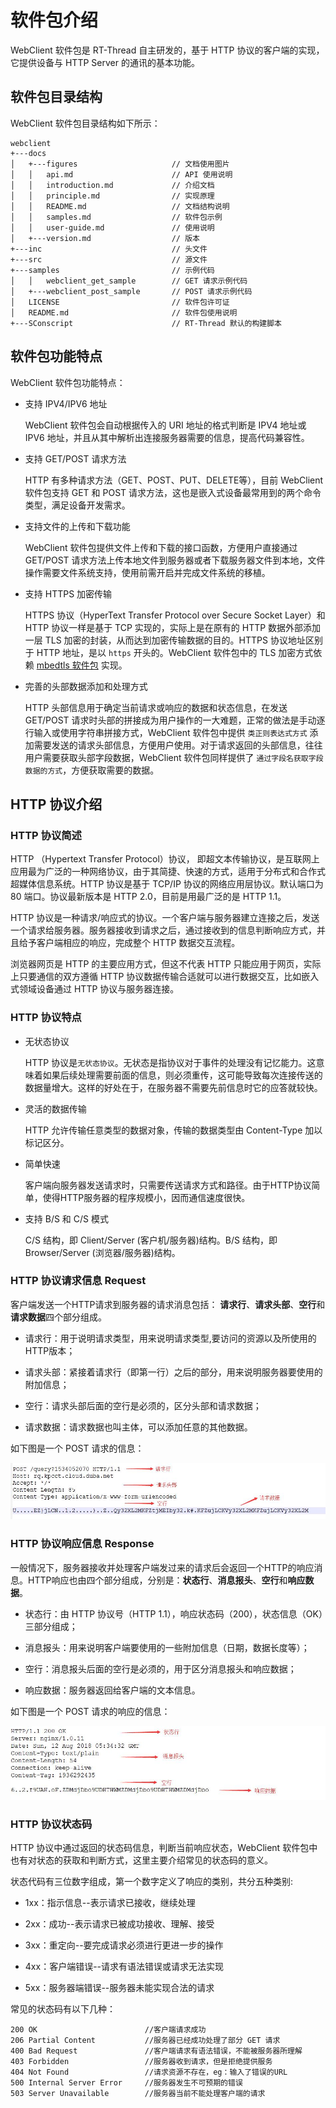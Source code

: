 # 软件包介绍

WebClient 软件包是 RT-Thread 自主研发的，基于 HTTP 协议的客户端的实现，它提供设备与 HTTP Server 的通讯的基本功能。

## 软件包目录结构

WebClient 软件包目录结构如下所示：

```shell
webclient
+---docs 
│   +---figures                     // 文档使用图片
│   │   api.md                      // API 使用说明
│   │   introduction.md             // 介绍文档
│   │   principle.md                // 实现原理
│   │   README.md                   // 文档结构说明
│   │   samples.md                  // 软件包示例
│   │   user-guide.md               // 使用说明
│   +---version.md                  // 版本
+---inc                             // 头文件
+---src                             // 源文件
+---samples                         // 示例代码
│   │   webclient_get_sample        // GET 请求示例代码
│   +---webclient_post_sample       // POST 请求示例代码
│   LICENSE                         // 软件包许可证
│   README.md                       // 软件包使用说明
+---SConscript                      // RT-Thread 默认的构建脚本
```

## 软件包功能特点

WebClient 软件包功能特点：

- 支持 IPV4/IPV6 地址

    WebClient 软件包会自动根据传入的 URI 地址的格式判断是 IPV4 地址或 IPV6 地址，并且从其中解析出连接服务器需要的信息，提高代码兼容性。

- 支持 GET/POST 请求方法

    HTTP 有多种请求方法（GET、POST、PUT、DELETE等），目前 WebClient 软件包支持 GET 和 POST 请求方法，这也是嵌入式设备最常用到的两个命令类型，满足设备开发需求。

- 支持文件的上传和下载功能

    WebClient 软件包提供文件上传和下载的接口函数，方便用户直接通过 GET/POST 请求方法上传本地文件到服务器或者下载服务器文件到本地，文件操作需要文件系统支持，使用前需开启并完成文件系统的移植。

- 支持 HTTPS 加密传输

    HTTPS 协议（HyperText Transfer Protocol over Secure Socket Layer）和 HTTP 协议一样是基于 TCP 实现的，实际上是在原有的 HTTP 数据外部添加一层 TLS 加密的封装，从而达到加密传输数据的目的。HTTPS 协议地址区别于 HTTP 地址，是以 `https` 开头的。WebClient 软件包中的 TLS 加密方式依赖 [mbedtls 软件包](https://github.com/RT-Thread-packages/mbedtls) 实现。

- 完善的头部数据添加和处理方式

    HTTP 头部信息用于确定当前请求或响应的数据和状态信息，在发送 GET/POST 请求时头部的拼接成为用户操作的一大难题，正常的做法是手动逐行输入或使用字符串拼接方式，WebClient 软件包中提供 `类正则表达式方式` 添加需要发送的请求头部信息，方便用户使用。对于请求返回的头部信息，往往用户需要获取头部字段数据，WebClient 软件包同样提供了 `通过字段名获取字段数据的方式`，方便获取需要的数据。

## HTTP 协议介绍

### HTTP 协议简述

HTTP （Hypertext Transfer Protocol）协议， 即超文本传输协议，是互联网上应用最为广泛的一种网络协议，由于其简捷、快速的方式，适用于分布式和合作式超媒体信息系统。HTTP 协议是基于 TCP/IP 协议的网络应用层协议。默认端口为 80 端口。协议最新版本是 HTTP 2.0，目前是用最广泛的是 HTTP 1.1。

HTTP 协议是一种请求/响应式的协议。一个客户端与服务器建立连接之后，发送一个请求给服务器。服务器接收到请求之后，通过接收到的信息判断响应方式，并且给予客户端相应的响应，完成整个 HTTP 数据交互流程。

浏览器网页是 HTTP 的主要应用方式，但这不代表 HTTP 只能应用于网页，实际上只要通信的双方遵循 HTTP 协议数据传输合适就可以进行数据交互，比如嵌入式领域设备通过 HTTP 协议与服务器连接。

### HTTP 协议特点

- 无状态协议

    HTTP 协议是`无状态协议`。无状态是指协议对于事件的处理没有记忆能力。这意味着如果后续处理需要前面的信息，则必须重传，这可能导致每次连接传送的数据量增大。这样的好处在于，在服务器不需要先前信息时它的应答就较快。

- 灵活的数据传输

    HTTP 允许传输任意类型的数据对象，传输的数据类型由 Content-Type 加以标记区分。

- 简单快速

    客户端向服务器发送请求时，只需要传送请求方式和路径。由于HTTP协议简单，使得HTTP服务器的程序规模小，因而通信速度很快。

- 支持 B/S 和 C/S 模式

    C/S 结构，即 Client/Server (客户机/服务器)结构。B/S 结构，即 Browser/Server (浏览器/服务器)结构。

### HTTP 协议请求信息 Request

 客户端发送一个HTTP请求到服务器的请求消息包括： **请求行**、**请求头部**、**空行**和**请求数据**四个部分组成。

 - 请求行：用于说明请求类型，用来说明请求类型,要访问的资源以及所使用的HTTP版本；

 - 请求头部：紧接着请求行（即第一行）之后的部分，用来说明服务器要使用的附加信息；

 - 空行：请求头部后面的空行是必须的，区分头部和请求数据；

 - 请求数据：请求数据也叫主体，可以添加任意的其他数据。

 如下图是一个 POST 请求的信息：

![HTTP 协议请求信息](figures/request.jpg)

### HTTP 协议响应信息 Response

一般情况下，服务器接收并处理客户端发过来的请求后会返回一个HTTP的响应消息。HTTP响应也由四个部分组成，分别是：**状态行**、**消息报头**、**空行**和**响应数据**。

- 状态行：由 HTTP 协议号（HTTP 1.1），响应状态码（200），状态信息（OK）三部分组成；

- 消息报头：用来说明客户端要使用的一些附加信息（日期，数据长度等）；

- 空行：消息报头后面的空行是必须的，用于区分消息报头和响应数据；

- 响应数据：服务器返回给客户端的文本信息。

如下图是一个 POST 请求的响应的信息：

![HTTP 协议响应信息](figures/response.jpg)

### HTTP 协议状态码

HTTP 协议中通过返回的状态码信息，判断当前响应状态，WebClient 软件包中也有对状态的获取和判断方式，这里主要介绍常见的状态码的意义。

状态代码有三位数字组成，第一个数字定义了响应的类别，共分五种类别:

- 1xx：指示信息--表示请求已接收，继续处理

- 2xx：成功--表示请求已被成功接收、理解、接受

- 3xx：重定向--要完成请求必须进行更进一步的操作

- 4xx：客户端错误--请求有语法错误或请求无法实现

- 5xx：服务器端错误--服务器未能实现合法的请求

常见的状态码有以下几种：
``` 
200 OK                        //客户端请求成功
206 Partial Content           //服务器已经成功处理了部分 GET 请求
400 Bad Request               //客户端请求有语法错误，不能被服务器所理解
403 Forbidden                 //服务器收到请求，但是拒绝提供服务
404 Not Found                 //请求资源不存在，eg：输入了错误的URL
500 Internal Server Error     //服务器发生不可预期的错误
503 Server Unavailable        //服务器当前不能处理客户端的请求
```
